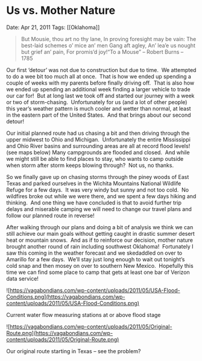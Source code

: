# Us vs. Mother Nature

Date: Apr 21, 2011
Tags: [[Oklahoma]]

> But Mousie, thou art no thy lane,
In proving foresight may be vain:
The best-laid schemes o’ mice an’ men
Gang aft agley,
An’ lea’e us nought but grief an’ pain,
For promis’d joy!“To a Mouse” – Robert Burns – 1785

Our first ‘detour’ was not due to construction but due to time.  We attempted to do a wee bit too much all at once.  That is how we ended up spending a couple of weeks with my parents before finally driving off.  That is also how we ended up spending an additional week finding a larger vehicle to trade our car for!  But at long last we took off and started our journey with a week or two of storm-chasing.  Unfortunately for us (and a lot of other people) this year’s weather pattern is much cooler and wetter than normal, at least in the eastern part of the United States.  And that brings about our second detour!

Our initial planned route had us chasing a bit and then driving through the upper midwest to Ohio and Michigan.  Unfortunately the entire Mississippi and Ohio River basins and surrounding areas are all at record flood levels! (see maps below) Many campgrounds are flooded and closed.  And while we might still be able to find places to stay, who wants to camp outside when storm after storm keeps blowing through?  Not us, no thanks.

So we finally gave up on chasing storms through the piney woods of East Texas and parked ourselves in the Wichita Mountains National Wildlife Refuge for a few days.  It was very windy but sunny and not too cold.  No wildfires broke out while we were there, and we spent a few days hiking and thinking.  And one thing we have concluded is that to avoid further trip delays and miserable camping we will need to change our travel plans and follow our planned route in reverse!

After walking through our plans and doing a bit of analysis we think we can still achieve our main goals without getting caught in drastic summer desert heat or mountain snows.  And as if to reinforce our decision, mother nature brought another round of rain including southwest Oklahoma!  Fortunately I saw this coming in the weather forecast and we skedaddled on over to Amarillo for a few days.  We’ll stay just long enough to wait out tonight’s cold snap and then mosey on over to southern New Mexico.  Hopefully this time we can find some place to camp that gets at least one bar of Verizon data service!

![https://vagabondians.com/wp-content/uploads/2011/05/USA-Flood-Conditions.png](https://vagabondians.com/wp-content/uploads/2011/05/USA-Flood-Conditions.png)

Current water flow measuring stations at or above flood stage

![https://vagabondians.com/wp-content/uploads/2011/05/Original-Route.png](https://vagabondians.com/wp-content/uploads/2011/05/Original-Route.png)

Our original route starting in Texas – see the problem?
